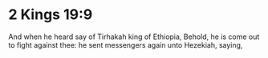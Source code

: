 # 2 Kings 19:9

And when he heard say of Tirhakah king of Ethiopia, Behold, he is come out to fight against thee: he sent messengers again unto Hezekiah, saying,